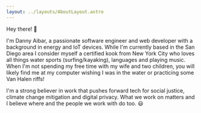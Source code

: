 ```yaml
---
layout: ../layouts/AboutLayout.astro
---
```

Hey there! 👋


I'm Danny Aibar, a passionate software engineer and web developer with a background in energy and IoT devices.  While I'm currently based in the San Diego area I consider myself a certified kook from New York City who loves all things water sports (surfing/kayaking), languages and playing music.  When I'm not spending my free time with my wife and two children, you will likely find me at my computer wishing I was in the water or practicing some Van Halen riffs!


I'm a strong believer in work that pushes forward tech for social justice, climate change mitigation and digital privacy.  What we work on matters and I believe where and the people we work with do too. 😃